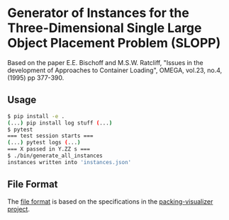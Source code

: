 # Generator of Instances for the Three-Dimensional Single Large Object Placement Problem (SLOPP)

Based on the paper E.E. Bischoff and M.S.W. Ratcliff, "Issues in the development of Approaches to Container Loading", OMEGA, vol.23, no.4, (1995) pp 377-390.

## Usage

```sh
$ pip install -e .
(...) pip install log stuff (...)
$ pytest
=== test session starts ===
(...) pytest logs (...)
=== X passed in Y.ZZ s ===
$ ./bin/generate_all_instances
instances written into 'instances.json'
```

## File Format

The [file format](https://github.com/lucasguesserts/packing-visualizer/tree/trunk/src/file_format/input) is based on the specifications in the [packing-visualizer project](https://github.com/lucasguesserts/packing-visualizer/).

